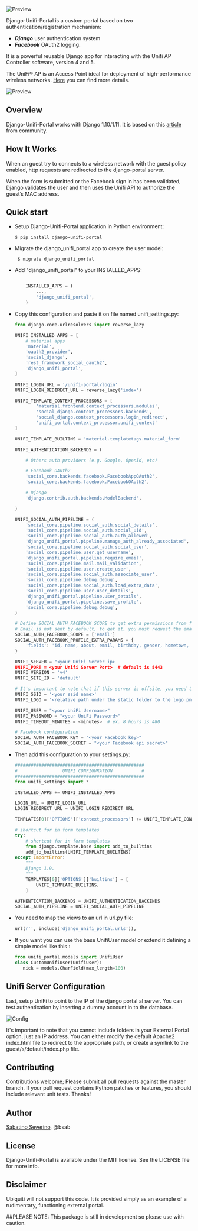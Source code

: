 ![Preview](logo-django-unifi.png)

Django-Unifi-Portal is a custom portal based on two authentication/registration mechanism:
- **_Django_** user authentication system
- **_Facebook_** OAuth2 logging. 

It is a powerful reusable Django app for interacting with the Unifi AP Controller software, version 4 and 5.

The UniFi® AP is an Access Point ideal for deployment of high-performance wireless networks. [Here](https://www.ubnt.com/unifi/unifi-ap/) you can find more details.

![Preview](screen/login_reg.png)

Overview
--------

Django-Unifi-Portal works with Django 1.10/1.11.
It is based on this [article](https://help.ubnt.com/hc/en-us/articles/204950374-UniFi-Custom-Portal-With-Individual-Usernames-and-Passwords-) from community.

How It Works
--------

When an guest try to connects to a wireless network with the guest policy enabled, http requests are redirected to the django-portal server.
 
When the form is submitted or the Facebook sign in has been validated, Django validates the user and then uses the Unifi API to authorize the guest’s MAC address.

Quick start
-----------

-  Setup Django-Unifi-Portal application in Python environment:


       $ pip install django-unifi-portal


-  Migrate the django_unifi_portal app to create the user model:


        $ migrate django_unifi_portal

-  Add "django_unifi_portal" to your INSTALLED\_APPS:

   ```python

       INSTALLED_APPS = (
           ...,
           'django_unifi_portal',
       )
   ```
   
- Copy this configuration and paste it on file named unifi_settings.py:

    ```python
    from django.core.urlresolvers import reverse_lazy
    
    UNIFI_INSTALLED_APPS = [
        # material apps
        'material',
        'oauth2_provider',
        'social_django',
        'rest_framework_social_oauth2',
        'django_unifi_portal',
    ]
    
    UNIFI_LOGIN_URL = '/unifi-portal/login'
    UNIFI_LOGIN_REDIRECT_URL = reverse_lazy('index')
    
    UNIFI_TEMPLATE_CONTEXT_PROCESSORS = [
            'material.frontend.context_processors.modules',
            'social_django.context_processors.backends',
            'social_django.context_processors.login_redirect',
            'unifi_portal.context_processor.unifi_context'
    ]
    
    UNIFI_TEMPLATE_BUILTINS = 'material.templatetags.material_form'
    
    UNIFI_AUTHENTICATION_BACKENDS = (
    
        # Others auth providers (e.g. Google, OpenId, etc)
    
        # Facebook OAuth2
        'social_core.backends.facebook.FacebookAppOAuth2',
        'social_core.backends.facebook.FacebookOAuth2',
    
        # Django
        'django.contrib.auth.backends.ModelBackend',
    
    )
    
    UNIFI_SOCIAL_AUTH_PIPELINE = (
        'social_core.pipeline.social_auth.social_details',
        'social_core.pipeline.social_auth.social_uid',
        'social_core.pipeline.social_auth.auth_allowed',
        'django_unifi_portal.pipeline.manage_auth_already_associated',
        'social_core.pipeline.social_auth.social_user',
        'social_core.pipeline.user.get_username',
        'django_unifi_portal.pipeline.require_email',
        'social_core.pipeline.mail.mail_validation',
        'social_core.pipeline.user.create_user',
        'social_core.pipeline.social_auth.associate_user',
        'social_core.pipeline.debug.debug',
        'social_core.pipeline.social_auth.load_extra_data',
        'social_core.pipeline.user.user_details',
        'django_unifi_portal.pipeline.user_details',
        'django_unifi_portal.pipeline.save_profile',
        'social_core.pipeline.debug.debug',
    )
    
    # Define SOCIAL_AUTH_FACEBOOK_SCOPE to get extra permissions from facebook.
    # Email is not sent by default, to get it, you must request the email permission:
    SOCIAL_AUTH_FACEBOOK_SCOPE = ['email']
    SOCIAL_AUTH_FACEBOOK_PROFILE_EXTRA_PARAMS = {
        'fields': 'id, name, about, email, birthday, gender, hometown, languages'
    }
    
    UNIFI_SERVER = "<your UniFi Server ip>
    UNIFI_PORT = <your Unifi Server Port>  # default is 8443
    UNIFI_VERSION = 'v4'
    UNIFI_SITE_ID = 'default'
    
    # It's important to note that if this server is offsite, you need to have port 8443 forwarded through to it
    UNIFI_SSID = '<your ssid name>'
    UNIFI_LOGO = '<relative path under the static folder to the logo png>'
    
    UNIFI_USER = "<your UniFi Username>"
    UNIFI_PASSWORD = "<your UniFi Password>"
    UNIFI_TIMEOUT_MINUTES = <minutes>  # ex. 8 hours is 480
    
    # Facebook configuration
    SOCIAL_AUTH_FACEBOOK_KEY = "<your Facebook key>"
    SOCIAL_AUTH_FACEBOOK_SECRET = "<your Facebook api secret>"
    ```

- Then add this configuration to your settings.py:
    ```python
    #################################################
    #                 UNIFI CONFIGURATION           #
    #################################################
    from unifi_settings import *
    
    INSTALLED_APPS += UNIFI_INSTALLED_APPS
    
    LOGIN_URL = UNIFI_LOGIN_URL
    LOGIN_REDIRECT_URL = UNIFI_LOGIN_REDIRECT_URL
    
    TEMPLATES[0]['OPTIONS']['context_processors'] += UNIFI_TEMPLATE_CONTEXT_PROCESSORS
    
    # shortcut for in form templates
    try:
        # shortcut for in form templates
        from django.template.base import add_to_builtins
        add_to_builtins(UNIFI_TEMPLATE_BUILTINS)
    except ImportError:
        """
        Django 1.9.
        """
        TEMPLATES[0]['OPTIONS']['builtins'] = [
            UNIFI_TEMPLATE_BUILTINS,
        ]
    
    AUTHENTICATION_BACKENDS = UNIFI_AUTHENTICATION_BACKENDS
    SOCIAL_AUTH_PIPELINE = UNIFI_SOCIAL_AUTH_PIPELINE
    ```
    
- You need to map the views to an url in url.py file:

    ```python
    url(r'', include('django_unifi_portal.urls')),
    ```


-  If you want you can use the base UnifiUser model or extend it defining a simple model like this :

    ```python
    from unifi_portal.models import UnifiUser
    class CustomUnifiUser(UnifiUser):
       nick = models.CharField(max_length=100)

Unifi Server Configuration
--------

Last, setup UniFi to point to the IP of the django portal al server. You can test authentication by inserting a dummy account in to the database.

![Config](screen/unifi-dash.png)

It's important to note that you cannot include folders in your External Portal option, just an IP address.  You can either modify the default Apache2 index.html file to redirect to the appropriate path, or create a symlink to the guest/s/default/index.php file.

## Contributing

Contributions welcome; Please submit all pull requests against the master branch. If your pull request contains Python patches or features, you should include relevant unit tests.
Thanks!

## Author

[Sabatino Severino](https://about.me/the_sab), @bsab

## License

Django-Unifi-Portal is available under the MIT license. See the LICENSE file for more info.

## Disclaimer
Ubiquiti will not support this code.  It is provided simply as an example of a rudimentary, functioning external portal.

##PLEASE NOTE: This package is still in development so please use with caution.


